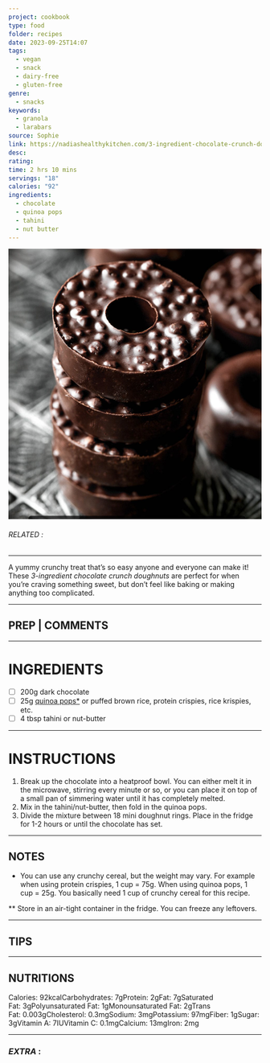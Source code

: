 ```yaml
---
project: cookbook
type: food
folder: recipes
date: 2023-09-25T14:07
tags:
  - vegan
  - snack
  - dairy-free
  - gluten-free
genre:
  - snacks
keywords:
  - granola
  - larabars
source: Sophie
link: https://nadiashealthykitchen.com/3-ingredient-chocolate-crunch-doughnuts-vegan/
desc: 
rating: 
time: 2 hrs 10 mins
servings: "18"
calories: "92"
ingredients:
  - chocolate
  - quinoa pops
  - tahini
  - nut butter
---
```


![IMAGE](image_348.png)

###### *RELATED* : 
---
A yummy crunchy treat that’s so easy anyone and everyone can make it! These _3-ingredient chocolate crunch doughnuts_ are perfect for when you’re craving something sweet, but don’t feel like baking or making anything too complicated.

---
## PREP | COMMENTS



---
# INGREDIENTS

- [ ] 200g dark chocolate
- [ ] 25g [quinoa pops*](https://amzn.to/3qkQ1rx) or puffed brown rice, protein crispies, rice krispies, etc.
- [ ] 4 tbsp tahini or nut-butter

---
# INSTRUCTIONS

1. Break up the chocolate into a heatproof bowl. You can either melt it in the microwave, stirring every minute or so, or you can place it on top of a small pan of simmering water until it has completely melted.
2. Mix in the tahini/nut-butter, then fold in the quinoa pops.
3. Divide the mixture between 18 mini doughnut rings. Place in the fridge for 1-2 hours or until the chocolate has set.

---
## NOTES

* You can use any crunchy cereal, but the weight may vary. For example when using protein crispies, 1 cup = 75g. When using quinoa pops, 1 cup = 25g. You basically need 1 cup of crunchy cereal for this recipe.

** Store in an air-tight container in the fridge. You can freeze any leftovers.

---
## TIPS



---
## NUTRITIONS

Calories: 92kcalCarbohydrates: 7gProtein: 2gFat: 7gSaturated Fat: 3gPolyunsaturated Fat: 1gMonounsaturated Fat: 2gTrans Fat: 0.003gCholesterol: 0.3mgSodium: 3mgPotassium: 97mgFiber: 1gSugar: 3gVitamin A: 7IUVitamin C: 0.1mgCalcium: 13mgIron: 2mg

---
### *EXTRA* :



